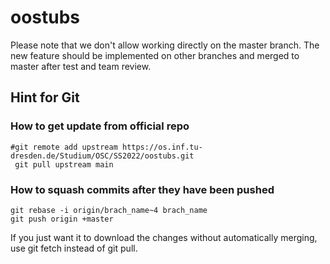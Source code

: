 # oostubs
Please note that we don't allow working directly on the master branch. The new feature should be implemented on other branches and merged to master after test and team review.

## Hint for Git
### How to get update from official repo
```
#git remote add upstream https://os.inf.tu-dresden.de/Studium/OSC/SS2022/oostubs.git
 git pull upstream main
```

### How to squash commits after they have been pushed
```
git rebase -i origin/brach_name~4 brach_name
git push origin +master

```
If you just want it to download the changes without automatically merging, use git fetch instead of git pull.
